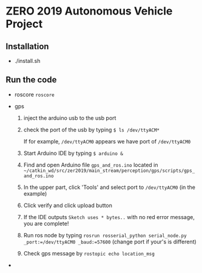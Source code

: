 # ZERO 2019 Autonomous Vehicle Project

## Installation
* ./install.sh

  

## Run the code
* roscore
  `roscore`

* gps

  1. inject the arduino usb to the usb port

  2. check the port of the usb by typing  `$ ls /dev/ttyACM*`

     If for example, `/dev/ttyACM0` appears we have port of `/dev/ttyACM0`

  3. Start Arduino IDE by typing `$ arduino &`

  4. Find and open Arduino file `gps_and_ros.ino` located in `~/catkin_wd/src/zer2019/main_stream/perception/gps/scripts/gps_and_ros.ino`

  5. In the upper part, click 'Tools' and select port to `/dev/ttyACM0` (in the example)
  
  6. Click verify and click upload button
  
  7. If the IDE outputs `Sketch uses * bytes..` with no red error message, you are complete!
  
  8. Run ros node by typing `rosrun rosserial_python serial_node.py _port:=/dev/ttyACM0 _baud:=57600` (change port if your's is different)
  
  9. Check gps message by `rostopic echo location_msg`
  
     
  
* 

